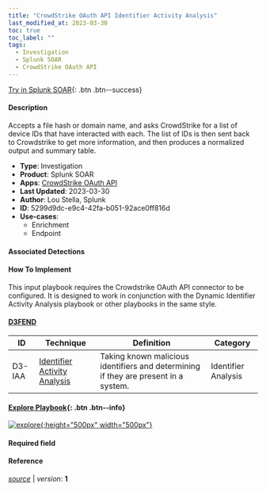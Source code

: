 ```yaml
---
title: "CrowdStrike OAuth API Identifier Activity Analysis"
last_modified_at: 2023-03-30
toc: true
toc_label: ""
tags:
  - Investigation
  - Splunk SOAR
  - CrowdStrike OAuth API
---
```


[Try in Splunk SOAR](https://www.splunk.com/en_us/software/splunk-security-orchestration-and-automation.html){: .btn .btn--success}

#### Description

Accepts a file hash or domain name, and asks CrowdStrike for a list of device IDs that have interacted with each. The list of IDs is then sent back to Crowdstrike to get more information, and then produces a normalized output and summary table.

- **Type**: Investigation
- **Product**: Splunk SOAR
- **Apps**: [CrowdStrike OAuth API](https://splunkbase.splunk.com/apps?keyword=crowdstrike+oauth+api&filters=product%3Asoar)
- **Last Updated**: 2023-03-30
- **Author**: Lou Stella, Splunk
- **ID**: 5299d9dc-e9c4-42fa-b051-92ace0ff816d
- **Use-cases**:
  - Enrichment
  - Endpoint

#### Associated Detections


#### How To Implement
This input playbook requires the Crowdstrike OAuth API connector to be configured. It is designed to work in conjunction with the Dynamic Identifier Activity Analysis playbook or other playbooks in the same style.


#### [D3FEND](https://d3fend.mitre.org/)

| ID          | Technique   | Definition     | Category       |
| ----------- | ----------- | -------------- | -------------- |
| D3-IAA | [Identifier Activity Analysis](https://d3fend.mitre.org/technique/d3f:IdentifierActivityAnalysis) | Taking known malicious identifiers and determining if they are present in a system. | Identifier Analysis |

#### [Explore Playbook](https://splunk.github.io/soar-playbook-viewer/?playbook=https://raw.githubusercontent.com/phantomcyber/playbooks/latest/CrowdStrike_OAuth_API_Identifier_Activity_Analysis.json){: .btn .btn--info}

[![explore](https://raw.githubusercontent.com/splunk/security_content/develop/playbooks/CrowdStrike_OAuth_API_Identifier_Activity_Analysis.png){:height="500px" width="500px"}](https://splunk.github.io/soar-playbook-viewer/?playbook=https://raw.githubusercontent.com/phantomcyber/playbooks/latest/CrowdStrike_OAuth_API_Identifier_Activity_Analysis.json)

#### Required field


#### Reference



[*source*](https://github.com/splunk/security_content/tree/develop/playbooks/CrowdStrike_OAuth_API_Identifier_Activity_Analysis.yml) \| *version*: **1**